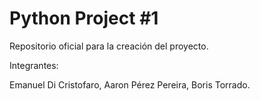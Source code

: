 # Python Project #1
 Repositorio oficial para la creación del proyecto.
 
 Integrantes:
 
 Emanuel Di Cristofaro,
 Aaron Pérez Pereira,
 Boris Torrado.
